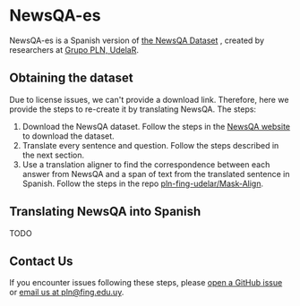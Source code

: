 # NewsQA-es

NewsQA-es is a Spanish version of [the NewsQA Dataset](https://www.microsoft.com/en-us/research/project/newsqa-dataset/)
, created by researchers at [Grupo PLN, UdelaR](https://www.fing.edu.uy/inco/grupos/pln/).

## Obtaining the dataset

Due to license issues, we can't provide a download link. Therefore, here we provide the steps to re-create it by
translating NewsQA. The steps:

1. Download the NewsQA dataset. Follow the steps in the
   [NewsQA website](https://www.microsoft.com/en-us/research/project/newsqa-dataset/) to download the dataset.
2. Translate every sentence and question. Follow the steps described in the next section.
3. Use a translation aligner to find the correspondence between each answer from NewsQA and a span of text from the 
   translated sentence in Spanish. Follow the steps in the repo
   [pln-fing-udelar/Mask-Align](https://github.com/pln-fing-udelar/Mask-Align).

## Translating NewsQA into Spanish

TODO

## Contact Us

If you encounter issues following these steps,
please [open a GitHub issue](https://github.com/pln-fing-udelar/newsqa-es/issues/new)
or [email us at pln@fing.edu.uy](mailto:pln@fing.edu.uy).
